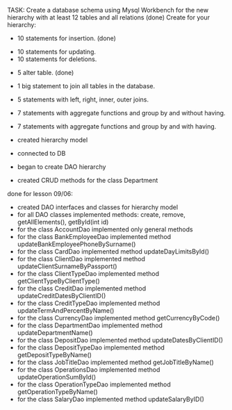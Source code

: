 TASK:
Create a database schema using Mysql Workbench for the new hierarchy with at least 12 tables and all relations (done)
Create for your hierarchy:
+ 10 statements for insertion. (done)
- 10 statements for updating.
- 10 statements for deletions.
+ 5 alter table.                (done)
+ 1 big statement to join all tables in the database.
+ 5 statements with left, right, inner, outer joins.
+ 7 statements with aggregate functions and group by and without having.
+ 7 statements with aggregate functions and group by and with having.

+ created hierarchy model
+ connected to DB
+ began to create DAO hierarchy
+ created CRUD methods for the class Department

done for lesson 09/06:
+ created DAO interfaces and classes for hierarchy model
 + for all DAO classes implemented methods: create, remove, getAllElements(), getById(int id)
 + for the class AccountDao  implemented only general methods
 + for the class BankEmployeeDao  implemented method updateBankEmployeePhoneBySurname()
 + for the class CardDao  implemented method updateDayLimitsById()
 + for the class ClientDao  implemented method updateClientSurnameByPassport()
 + for the class ClientTypeDao  implemented method getClientTypeByClientType()
 + for the class CreditDao  implemented method updateCreditDatesByClientID()
 + for the class CreditTypeDao  implemented method updateTermAndPercentByName()
 + for the class CurrencyDao  implemented method getCurrencyByCode()
 + for the class DepartmentDao  implemented method updateDepartmentName()
 + for the class DepositDao  implemented method updateDatesByClientID()
 + for the class DepositTypeDao  implemented method getDepositTypeByName()
 + for the class JobTitleDao  implemented method getJobTitleByName()
 + for the class OperationsDao  implemented method updateOperationSumById()
 + for the class OperationTypeDao  implemented method getOperationTypeByName()
 + for the class SalaryDao  implemented method updateSalaryByID()


